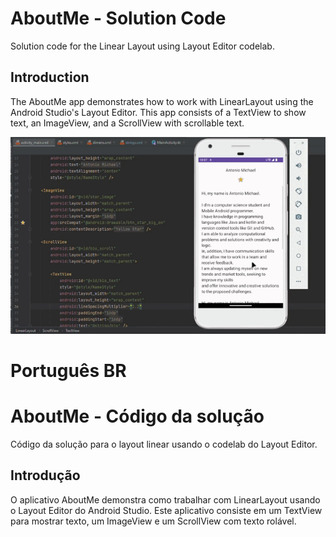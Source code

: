 # AboutMe - Solution Code
Solution code for the Linear Layout using Layout Editor codelab.


## Introduction
The AboutMe app demonstrates how to work with LinearLayout using the Android Studio's Layout Editor. This app consists of a TextView to show text, an ImageView, and a ScrollView with scrollable text.

![til](../AboutMeApp.gif)

# Português BR
# AboutMe - Código da solução
Código da solução para o layout linear usando o codelab do Layout Editor.

## Introdução
O aplicativo AboutMe demonstra como trabalhar com LinearLayout usando o Layout Editor do Android Studio. Este aplicativo consiste em um TextView para mostrar texto, um ImageView e um ScrollView com texto rolável.
